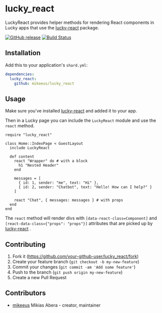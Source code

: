 # lucky_react

LuckyReact provides helper methods for rendering React components in Lucky apps that use the [lucky-react](https://github.com/mikeeus/lucky-react) package.

[![GitHub release](https://img.shields.io/github/release/mikeeus/lucky_react.svg)](https://github.com/mikeeus/lucky_react/releases)
[![Build Status](https://travis-ci.org/mikeeus/lucky_react.svg?branch=master)](https://travis-ci.org/mikeeus/lucky_react)

## Installation

Add this to your application's `shard.yml`:

```yaml
dependencies:
  lucky_react:
    github: mikeeus/lucky_react
```

## Usage

Make sure you've installed [lucky-react](https://github.com/mikeeus/lucky-react) and added it to your app.

Then in a Lucky page you can include the `LuckyReact` module and use the `react` method.

```crystal
require "lucky_react"

class Home::IndexPage < GuestLayout
  include LuckyReact

  def content
    react "Wrapper" do # with a block
      h1 "Nested Header"
    end

    messages = [
      { id: 1, sender: "me", text: "Hi" },
      { id: 2, sender: "Chatbot", text: "Hello! How can I help?" }
    ]

    react "Chat", { messages: messages } # with props
  end
end
```

The `react` method will render divs with `[data-react-class=Component]` and `[react-data-class={"props": "props"}]` attributes that are picked up by [lucky-react](https://github.com/mikeeus/lucky-react) .

## Contributing

1. Fork it (<https://github.com/your-github-user/lucky_react/fork>)
2. Create your feature branch (`git checkout -b my-new-feature`)
3. Commit your changes (`git commit -am 'Add some feature'`)
4. Push to the branch (`git push origin my-new-feature`)
5. Create a new Pull Request

## Contributors

- [mikeeus](https://github.com/mikeeus) Mikias Abera - creator, maintainer
